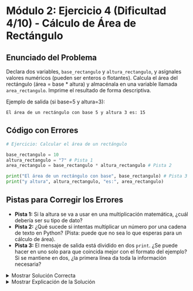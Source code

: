 # Módulo 2: Ejercicio 4 (Dificultad 4/10) - Cálculo de Área de Rectángulo

## Enunciado del Problema

Declara dos variables, `base_rectangulo` y `altura_rectangulo`, y asígnales valores numéricos (pueden ser enteros o flotantes).
Calcula el área del rectángulo (área = base * altura) y almacénala en una variable llamada `area_rectangulo`.
Imprime el resultado de forma descriptiva.

Ejemplo de salida (si base=5 y altura=3):
```
El área de un rectángulo con base 5 y altura 3 es: 15
```

## Código con Errores

```python
# Ejercicio: Calcular el área de un rectángulo

base_rectangulo = 10
altura_rectangulo = "7" # Pista 1
area_rectangulo = base_rectangulo * altura_rectangulo # Pista 2

print("El área de un rectángulo con base", base_rectangulo) # Pista 3
print("y altura", altura_rectangulo, "es:", area_rectangulo)
```

## Pistas para Corregir los Errores

*   **Pista 1:** Si la altura se va a usar en una multiplicación matemática, ¿cuál debería ser su tipo de dato?
*   **Pista 2:** ¿Qué sucede si intentas multiplicar un número por una cadena de texto en Python? (Pista: puede que no sea lo que esperas para un cálculo de área).
*   **Pista 3:** El mensaje de salida está dividido en dos `print`. ¿Se puede hacer en uno solo para que coincida mejor con el formato del ejemplo? Si se mantiene en dos, ¿la primera línea da toda la información necesaria?

<details>
<summary>Mostrar Solución Correcta</summary>

```python
# Ejercicio: Calcular el área de un rectángulo

base_rectangulo = 10
altura_rectangulo = 7 # Debe ser un número, no una cadena

# La multiplicación ahora será aritmética
area_rectangulo = base_rectangulo * altura_rectangulo

# Imprimir en una sola línea para mayor claridad y como el ejemplo
print("El área de un rectángulo con base", base_rectangulo, "y altura", altura_rectangulo, "es:", area_rectangulo)
```

</details>

<details>
<summary>Mostrar Explicación de la Solución</summary>

Este ejercicio se enfoca en el uso de variables para cálculos y la correcta manipulación de tipos de datos.

*   **Error 1 Corrección (Tipo incorrecto para `altura_rectangulo`):**
    *   El código original era `altura_rectangulo = "7"`.
    *   Esto asigna la cadena `"7"`, no el número `7`. Para la multiplicación matemática, necesitamos un tipo numérico.
    *   **Solución:** `altura_rectangulo = 7` (o `7.0` si se quisiera flotante explícitamente).

*   **Error 2 Corrección (Operación de multiplicación incorrecta):**
    *   El código original era `area_rectangulo = base_rectangulo * altura_rectangulo`.
    *   Si `base_rectangulo` es un entero (ej. `10`) y `altura_rectangulo` es una cadena (ej. `"7"`), Python interpreta la multiplicación `*` como "repetir la cadena". Así, `10 * "7"` resultaría en la cadena `"7777777777"`, lo cual no es el área.
    *   Al corregir el Error 1 (haciendo `altura_rectangulo` un número), esta línea ahora realizará una multiplicación aritmética.
    *   **Solución (implícita al corregir Error 1):** `area_rectangulo` ahora calculará `10 * 7 = 70`.

*   **Error 3 Corrección (Salida `print` dividida e incompleta en la primera parte):**
    *   El código original dividía la salida en dos `print`:
        ```python
        print("El área de un rectángulo con base", base_rectangulo)
        print("y altura", altura_rectangulo, "es:", area_rectangulo)
        ```
    *   Esto produce dos líneas de salida. El ejemplo de salida pide una sola línea. Además, la primera línea de `print` solo menciona la base, no toda la información contextual.
    *   **Solución:** Combinar todo en una sola sentencia `print` para que coincida con el formato del ejemplo y sea más legible.
        ```python
        print("El área de un rectángulo con base", base_rectangulo, "y altura", altura_rectangulo, "es:", area_rectangulo)
        ```

El programa corregido asegura que los operandos sean numéricos para el cálculo del área y presenta el resultado en una única línea descriptiva.
</details>
